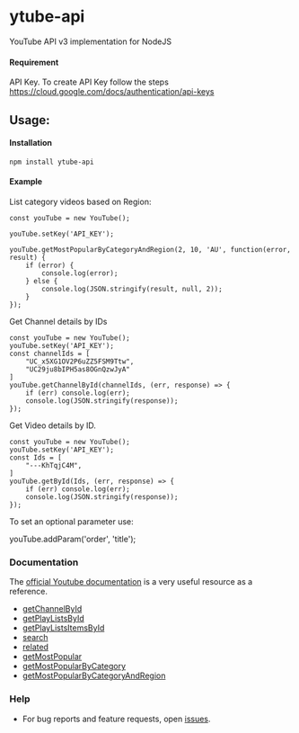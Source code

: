 # ytube-api
YouTube API v3 implementation for NodeJS

#### **Requirement**

API Key. To create API Key follow the steps https://cloud.google.com/docs/authentication/api-keys

## Usage: 

#### **Installation**

```npm install ytube-api```

#### Example
List category videos based on Region:

```
const youTube = new YouTube();

youTube.setKey('API_KEY');

youTube.getMostPopularByCategoryAndRegion(2, 10, 'AU', function(error, result) {
    if (error) {
        console.log(error);
    } else {
        console.log(JSON.stringify(result, null, 2));
    }
});
```

Get Channel details by IDs

```
const youTube = new YouTube();
youTube.setKey('API_KEY');
const channelIds = [
    "UC_x5XG1OV2P6uZZ5FSM9Ttw",
    "UC29ju8bIPH5as8OGnQzwJyA"
]
youTube.getChannelById(channelIds, (err, response) => {
    if (err) console.log(err);
    console.log(JSON.stringify(response));
});
```

Get Video details by ID.

```
const youTube = new YouTube();
youTube.setKey('API_KEY');
const Ids = [
    "---KhTqjC4M",
]
youTube.getById(Ids, (err, response) => {
    if (err) console.log(err);
    console.log(JSON.stringify(response));
});
```

To set an optional parameter use:

youTube.addParam('order', 'title');

### Documentation

The [official Youtube documentation](https://developers.google.com/youtube/v3/docs/) is a very useful resource as a reference.

- [getChannelById](https://developers.google.com/youtube/v3/docs/channels/list)
- [getPlayListsById](https://developers.google.com/youtube/v3/docs/playlists/list)
- [getPlayListsItemsById](https://developers.google.com/youtube/v3/docs/playlistItems/list)
- [search](https://developers.google.com/youtube/v3/docs/search/list)
- [related](https://developers.google.com/youtube/v3/docs/search/list)
- [getMostPopular](https://developers.google.com/youtube/v3/docs/videos/list)
- [getMostPopularByCategory](https://developers.google.com/youtube/v3/docs/videoCategories/list)
- [getMostPopularByCategoryAndRegion](https://developers.google.com/youtube/v3/docs/videoCategories/list)

### Help

 * For bug reports and feature requests, open [issues](https://github.com/jasmedia/ytube-api/issues). 